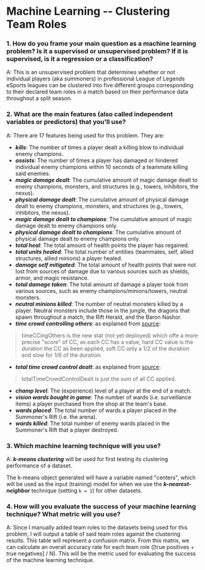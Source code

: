 # Machine Learning -- Clustering Team Roles

### 1. How do you frame your main question as a machine learning problem? Is it a supervised or unsupervised problem? If it is supervised, is it a regression or a classification?
A: This is an unsupervised problem that determines whether or not individual players (aka summoners) in professional League of Legends eSports leagues can be clustered into five different groups corresponding to their declared team roles in a match based on their performance data throughout a split season.

### 2. What are the main features (also called independent variables or predictors) that you'll use?
A: There are 17 features being used for this problem.  They are:
- ***kills***: The number of times a player dealt a killing blow to individual enemy champions.
- ***assists***: The number of times a player has damaged or hindered individual enemy champions within 10 seconds of a teammate killing said enemies.
- ***magic damage dealt***: The cumulative amount of magic damage dealt to enemy champions, monsters, and structures (e.g., towers, inhibitors, the nexus).
- ***physical damage dealt***: The cumulative amount of physical damage dealt to enemy champions, monsters, and structures (e.g., towers, inhibitors, the nexus).
- ***magic damage dealt to champions***: The cumulative amount of magic damage dealt to enemy champions only.
- ***physical damage dealt to champions***: The cumulative amount of physical damage dealt to enemy champions only.
- ***total heal***: The total amount of health points the player has regained.
- ***total units healed***: The total number of entities (teammates, self, allied structures, allied minions) a player healed.
- ***damage self mitigated***: The total amount of health points that were not lost from sources of damage due to various sources such as shields, armor, and magic resistance.
- ***total damage taken***: The total amount of damage a player took from various sources, such as enemy champions/minions/towers, neutral monsters.
- ***neutral minions killed***: The number of neutral monsters killed by a player.  Neutral monsters include those in the jungle, the dragons that spawn throughout a match, the Rift Herald, and the Baron Nashor.
- ***time crowd controlling others***: as explained from [source](https://discussion.developer.riotgames.com/questions/1127/differences-in-match-v3-stats.html):
> timeCCingOthers is the new stat (not yet deployed) which offe a more precise "score" of CC, as each CC has a value, hard CC value is the duration the CC as been applied, soft CC only a 1/2 of the duration and slow for 1/6 of the duration.
- ***total time crowd control dealt***: as explained from [source](https://discussion.developer.riotgames.com/questions/1127/differences-in-match-v3-stats.html):
> totalTimeCrowdControlDealt is just the sum of all CC applied.
- ***champ level***: The (experience) level of a player at the end of a match. 
- ***vision wards bought in game***: The number of wards (i.e. surveillance items) a player purchased from the shop at the team's base. 
- ***wards placed***: The total number of wards a player placed in the Summoner's Rift (i.e. the arena).
- ***wards killed***: The total number of enemy wards placed in the Summoner's Rift that a player destroyed. 

### 3. Which machine learning technique will you use?
A: ***k-means clustering*** will be used for first testing its clustering performance of a dataset.

The k-means object generated will have a variable named "centers", which will be used as the input (training) model for when we use the ***k-nearest-neighbor*** technique (setting ```k = 1```) for other datasets.

### 4. How will you evaluate the success of your machine learning technique? What metric will you use?
A: Since I manually added team roles to the datasets being used for this problem, I will output a table of said team roles against the clustering results.  This table will represent a confusion matrix.  From this matrix, we can calculate an overall accuracy rate for each team role ([true positives + true negatives] / N).  This will be the metric used for evaluating the success of the machine learning technique.